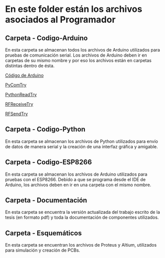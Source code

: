 # En este folder están los archivos asociados al Programador

## Carpeta - Codigo-Arduino
En esta carpeta se almacenan todos los archivos de Arduino utilizados para pruebas de comunicación serial. Los archivos de Arduino deben ir en carpetas de su mismo nombre y por eso los archivos están en carpetas distintas dentro de ésta. 

[Código de Arduino](https://github.com/larivera-UVG/Estimulador-Nervio-Vago/tree/master/Programador/Codigo-Arduino)

[PyComTry](https://github.com/larivera-UVG/Estimulador-Nervio-Vago/tree/master/Programador/Codigo-Arduino/PyComTry)

[PythonReadTry](https://github.com/larivera-UVG/Estimulador-Nervio-Vago/tree/master/Programador/Codigo-Arduino/PythonReadTry)

[RFReceiveTry](https://github.com/larivera-UVG/Estimulador-Nervio-Vago/tree/master/Programador/Codigo-Arduino/RFReceiveTry)

[RFSendTry](https://github.com/larivera-UVG/Estimulador-Nervio-Vago/tree/master/Programador/Codigo-Arduino/RFSendTry)

## Carpeta - Codigo-Python
En esta carpeta se almacenan los archivos de Python utilizados para envío de datos de manera serial y la creación de una interfaz gráfica y amigable. 

## Carpeta - Codigo-ESP8266
En esta carpeta se almacenan los archivos de Arduino utilizados para pruebas con el ESP8266. Debido a que se programa desde el IDE de Arduino, los archivos deben en ir en una carpeta con el mismo nombre.

## Carpeta - Documentación
En esta carpeta se encuentra la versión actualizada del trabajo escrito de la tesis (en formato pdf) y toda la documentación de componentes utilizados.

## Carpeta - Esquemáticos
En esta carpeta se encuentran los archivos de Proteus y Altium, utilizados para simulación y creación de PCBs. 

